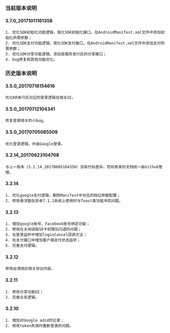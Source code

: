 ### 当前版本说明
#### 3.7.0_20171011161358
    1. 优化SDK初始化功能逻辑，简化SDK初始化接口，在AndroidManifest.xml文件中添加初始化所需参数；
    2. 优化SDK支付功能逻辑，简化SDK支付接口，在AndroidManifest.xml文件中添加支付所需参数；
    3. 优化SDK分享功能逻辑，添加各服务发行区的分享接口；
    4. bug修复和其他功能优化。
### 历史版本说明
#### 3.5.0_20170718154616
    优化KR发行区对应的登录逻辑及相关UI。
#### 3.5.0_20170712104341
    修复登录相关的小bug。
#### 3.5.0_20170705085509
    优化登录逻辑，升级Google登录。
#### 3.2.14_20170623104708
    与上一版本（3.2.14_20170605164356）没有代码差异，而将原来的文档统一由Github管理。
#### 3.2.14
    1. 优化google支付逻辑，删除Manifest中对应的档位参数配置；
    2. 修改悬浮窗在安卓7.1.1系统上使用时与Toast类功能冲突问题。
#### 3.2.13
    1. 增加google账号、Facebook账号绑定功能；
    2. 修改在关闭读取SD卡权限后闪退的问题；
    3. 在登录监听中增加loginCancel回调方法；
    4. 在支付接口中增加客户端支付状态监听；
    5. 完善支付逻辑。
#### 3.2.12
    修改台湾地区相关协议内容。
#### 3.2.11
    1. 修改分享功能UI；
    2. 完善业务逻辑。
#### 3.2.10
    1. 增加对Google adid的记录；
    2. 修改token失效时重新登录的问题。
